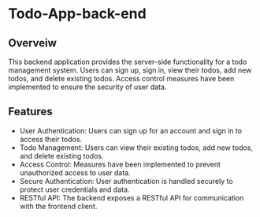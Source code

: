 
# Todo-App-back-end

## Overveiw
This backend application provides the server-side functionality for a todo management system. Users can sign up, sign in, view their todos, add new todos, and delete existing todos. Access control measures have been implemented to ensure the security of user data.

## Features
- User Authentication: Users can sign up for an account and sign in to access their todos.
- Todo Management: Users can view their existing todos, add new todos, and delete existing todos.
- Access Control: Measures have been implemented to prevent unauthorized access to user data.
- Secure Authentication: User authentication is handled securely to protect user credentials and data.
- RESTful API: The backend exposes a RESTful API for communication with the frontend client.


